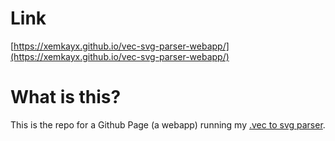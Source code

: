 # Link
[https://xemkayx.github.io/vec-svg-parser-webapp/](https://xemkayx.github.io/vec-svg-parser-webapp/)
# What is this?
This is the repo for a Github Page (a webapp) running my [.vec to svg parser](https://github.com/xEmkayx/vec-svg-parser).